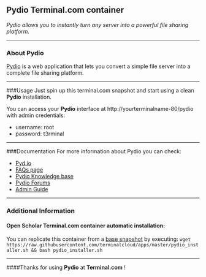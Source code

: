 ## Pydio Terminal.com container
*Pydio allows you to instantly turn any server into a powerful file sharing platform.*

---

### About Pydio
[Pydio](http://pyd.io) is a web application that lets you convert a simple file server into a complete file sharing platform.

---

###Usage
Just spin up this terminal.com snapshot and start using a clean **Pydio** installation.

You can access your **Pydio** interface at http://yourterminalname-80/pydio with admin credentials: 

- username: root
- password: t3rminal


---

###Documentation
For more information about Pydio you can check:
- [Pyd.io](http://pyd.io)
- [FAQs page](https://pyd.io/knowledge-base-2/f-a-q/)
- [Pydio Knowledge base](https://pyd.io/knowledge-base-2/knowledge-base/)
- [Pydio Forums](https://pyd.io/f/)
- [Admin Guide](https://pyd.io/administrator/)

---

### Additional Information
#### Open Scholar Terminal.com container automatic installation:
You can replicate this container from a [base snapshot](https://www.terminal.com/tiny/FzpHiTXG1K) by executing:
`wget https://raw.githubusercontent.com/terminalcloud/apps/master/pydio_installer.sh && bash pydio_installer.sh`

---

####Thanks for using **Pydio** at **Terminal.com** !